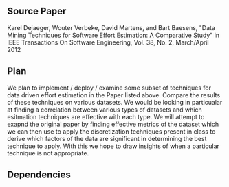 ## Source Paper

Karel Dejaeger, Wouter Verbeke, David Martens, and Bart Baesens, "Data Mining Techniques for Software Effort Estimation: A Comparative Study" in IEEE Transactions On Software Engineering, Vol. 38, No. 2, March/April 2012

## Plan

We plan to implement / deploy / examine some subset of techniques for data driven effort estimation in the Paper listed above.  Compare the results of these techniques on various datasets. We would be looking in particualar at finding a correlation between various types of datasets and which esitmation techniques are effective with each type.  We will attempt to exapnd the original paper by finding effective metrics of the dataset which we can then use to apply the discretization techniques present in class to derive which factors of the data are significant in determining the best technique to apply. With this we hope to draw insights of when a particular technique is not appropriate. 

## Dependencies 






